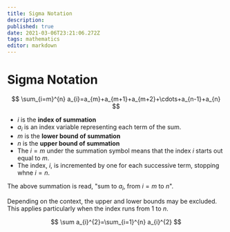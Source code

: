```yaml
---
title: Sigma Notation
description: 
published: true
date: 2021-03-06T23:21:06.272Z
tags: mathematics
editor: markdown
---
```


# Sigma Notation 


$$
\sum_{i=m}^{n} a_{i}=a_{m}+a_{m+1}+a_{m+2}+\cdots+a_{n-1}+a_{n}
$$

* $i$ is the **index of summation**
* $a_i$ is an index variable representing each term of the sum.
* $m$ is the **lower bound of summation**
* $n$ is the **upper bound of summation**
* The $i=m$ under the summation symbol means that the index $i$ starts out equal to $m$.
* The index, $i$, is incremented by one for each successive term, stopping whne $i=n$.

The above summation is read, "sum to $a_i$, from $i=m$ to $n$".

Depending on the context, the upper and lower bounds may be excluded. This applies particularly when the index runs from $1$ to $n$.

$$
\sum a_{i}^{2}=\sum_{i=1}^{n} a_{i}^{2}
$$